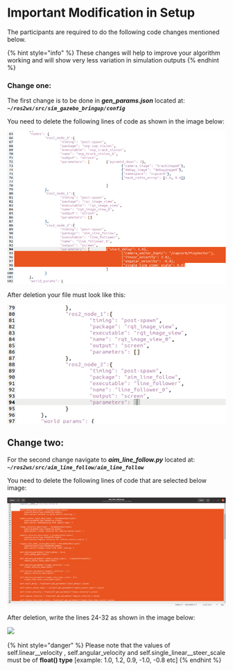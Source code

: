 # Important Modification in Setup

The participants are required to do the following code changes mentioned below.

{% hint style="info" %}
These changes will help to improve your algorithm working and will show very less variation in simulation outputs
{% endhint %}

### Change one:&#x20;

The first change is to be done in _**gen\_params.json**_ located at: _**`~/ros2ws/src/sim_gazebo_bringup/config`**_

You need to delete the following lines of code as shown in the image below:

![](<.gitbook/assets/before para.png>)

After deletion your file must look like this:

![](<.gitbook/assets/Screenshot from 2021-04-30 12-50-15.png>)



## Change two:

For the second change navigate to _**aim\_line\_follow.py**_ located at: _**`~/ros2ws/src/aim_line_follow/aim_line_follow`**_

You need to delete the following lines of code that are selected below image:

![](.gitbook/assets/aim.png)

After deletion, write the lines 24-32 as shown in the image below:

![](.gitbook/assets/after\_aim.png)

{% hint style="danger" %}
Please note that the values of self.linear\__velocity , self.angular\_velocity and self.single\_linear\__steer\_scale must be of **float() type** \[example: 1.0, 1.2, 0.9, -1.0, -0.8 etc]
{% endhint %}
